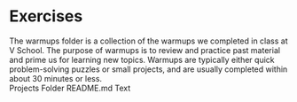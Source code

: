 Exercises  
====================

The warmups folder is a collection of the warmups we completed in class at V School. The purpose of warmups is to review and practice past material and prime us for learning new topics. Warmups are typically either quick problem-solving puzzles or small projects, and are usually completed within about 30 minutes or less.  
Projects Folder README.md Text
